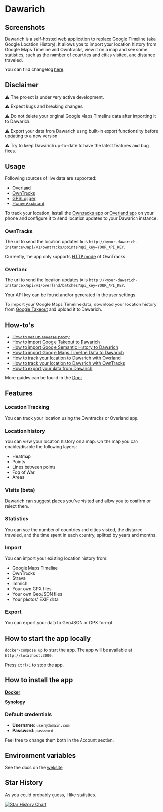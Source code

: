 # Dawarich

## Screenshots

Dawarich is a self-hosted web application to replace Google Timeline (aka Google Location History). It allows you to import your location history from Google Maps Timeline and Owntracks, view it on a map and see some statistics, such as the number of countries and cities visited, and distance traveled.

You can find changelog [here](CHANGELOG.md).

## Disclaimer

⚠️ The project is under very active development.

⚠️ Expect bugs and breaking changes.

⚠️ Do not delete your original Google Maps
Timeline data after importing it to Dawarich.

⚠️ Export your data from Dawarich using built-in
export functionality before updating to a new version.

⚠️ Try to keep Dawarich up-to-date to have the latest features and bug fixes.

## Usage

Following sources of live data are supported:

- [Overland](https://dawarich.app/docs/tutorials/track-your-location#overland)
- [OwnTracks](https://dawarich.app/docs/tutorials/track-your-location#owntracks)
- [GPSLogger](https://dawarich.app/docs/tutorials/track-your-location#gps-logger)
- [Home Assistant](https://dawarich.app/docs/tutorials/track-your-location#homeassistant)

To track your location, install the [Owntracks app](https://owntracks.org/booklet/guide/apps/) or [Overland app](https://overland.p3k.app/) on your phone and configure it to send location updates to your Dawarich instance.

### OwnTracks

The url to send the location updates to is `http://<your-dawarich-instance>/api/v1/owntracks/points?api_key=YOUR_API_KEY`.

Currently, the app only supports [HTTP mode](https://owntracks.org/booklet/tech/http/) of OwnTracks.

### Overland

The url to send the location updates to is `http://<your-dawarich-instance>/api/v1/overland/batches?api_key=YOUR_API_KEY`.

Your API key can be found and/or generated in the user settings.

To import your Google Maps Timeline data, download your location history from [Google Takeout](https://takeout.google.com/) and upload it to Dawarich.

## How-to's

- [How to set up reverse proxy](docs/how_to_setup_reverse_proxy.md)
- [How to import Google Takeout to Dawarich](https://dawarich.app/docs/tutorials/import-existing-data#sources-of-data)
- [How to import Google Semantic History to Dawarich](https://dawarich.app/docs/tutorials/import-existing-data#semantic-location-history)
- [How to import Google Maps Timeline Data to Dawarich](https://dawarich.app/docs/tutorials/import-existing-data#recordsjson)
- [How to track your location to Dawarich with Overland](https://dawarich.app/docs/tutorials/track-your-location#overland)
- [How to track your location to Dawarich with OwnTracks](https://dawarich.app/docs/tutorials/track-your-location#owntracks)
- [How to export your data from Dawarich](https://dawarich.app/docs/tutorials/export-your-data)

More guides can be found in the [Docs](https://dawarich.app/docs/intro)

## Features

### Location Tracking

You can track your location using the Owntracks or Overland app.

### Location history

You can view your location history on a map. On the map you can enable/disable the following layers:

- Heatmap
- Points
- Lines between points
- Fog of War
- Areas

### Visits (beta)

Dawarich can suggest places you've visited and allow you to confirm or reject them.

### Statistics

You can see the number of countries and cities visited, the distance traveled, and the time spent in each country, splitted by years and months.

### Import

You can import your existing location history from:

- Google Maps Timeline
- OwnTracks
- Strava
- Immich
- Your own GPX files
- Your own GeoJSON files
- Your photos' EXIF data

### Export

You can export your data to GeoJSON or GPX format.

## How to start the app locally

`docker-compose up` to start the app. The app will be available at `http://localhost:3000`.

Press `Ctrl+C` to stop the app.

## How to install the app

**[Docker](https://dawarich.app/docs/intro#setup-your-dawarich-instance)**

**[Synology](https://dawarich.app/docs/tutorials/platforms/synology)**

### Default credentials

- **Username**: `user@domain.com`
- **Password**: `password`

Feel free to change them both in the Account section.

## Environment variables

See the docs on the [website](https://dawarich.app/docs/environment-variables-and-settings)

## Star History

As you could probably guess, I like statistics.

<a href="https://star-history.com/#Freika/dawarich&Date">
 <picture>
   <source media="(prefers-color-scheme: dark)" srcset="https://api.star-history.com/svg?repos=Freika/dawarich&type=Date&theme=dark" />
   <source media="(prefers-color-scheme: light)" srcset="https://api.star-history.com/svg?repos=Freika/dawarich&type=Date" />
   <img alt="Star History Chart" src="https://api.star-history.com/svg?repos=Freika/dawarich&type=Date" />
 </picture>
</a>
